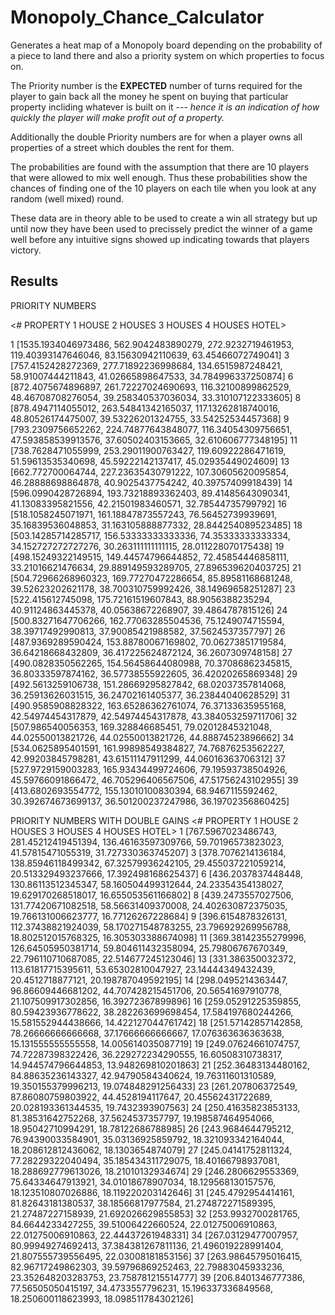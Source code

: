 # Monopoly_Chance_Calculator
Generates a heat map of a Monopoly board depending on the probability of a piece to land there and also a priority system on which properties to focus on.

The Priority number is the <b>EXPECTED</b> number of turns required for the player to gain back all the money he spent on buying that 
particular property incliding whatever is built on it --- <i>hence it is an indication of how quickly the player will make profit 
out of a property.</i>

Additionally the double Priority numbers are for when a player owns all properties of a street which doubles the rent for them.

The probabilities are found with the assumption that there are 10 players that were allowed to mix well enough.
Thus these probabilities show the chances of finding one of the 10 players on each tile when you look at any random 
(well mixed) round.

These data are in theory able to be used to create a win all strategy but up until now they have been used to precissely
predict the winner of a game well before any intuitive signs showed up indicating towards that players victory.

<h2>Results</h2>

PRIORITY NUMBERS

<#     PROPERTY            1 HOUSE             2 HOUSES            3 HOUSES            4 HOUSES            HOTEL>

1     [1535.1934046973486, 562.9042483890279, 272.9232719461953, 119.40393147646046, 83.15630942110639, 63.45466072749041]
3     [757.4152428272369, 277.71892236998684, 134.6515987248421, 58.91007444211843, 41.02665898647533, 34.784996337250874]
6     [872.4075674896897, 261.72227024690693, 116.32100899862529, 48.46708708276054, 39.258340537036034, 33.310107122333605]
8     [878.4947114055012, 263.54841342165037, 117.13262818740016, 48.80526174475007, 39.53226201324755, 33.54252534457368]
9     [793.2309756652262, 224.74877643848077, 116.34054309756651, 47.593858539913576, 37.60502403153665, 32.610606777348195]
11    [738.7628471055999, 253.29011900763427, 119.60922286471619, 51.59613535340698, 45.59222142137417, 45.02935449024609]
13    [662.772700064744, 227.23635430791222, 107.30605620095854, 46.28888698864878, 40.9025437754242, 40.39757409918439]
14    [596.0990428726894, 193.73218893362403, 89.41485643090341, 41.13083395821556, 42.21501983460571, 32.78544735799792]
16    [518.1058245071971, 161.18847873557243, 76.56452739939691, 35.16839536048853, 31.163105888877332, 28.844254089523485]
18    [503.14285714285717, 156.53333333333336, 74.35333333333334, 34.152727272727276, 30.263111111111115, 28.011228070175438]
19    [498.15249322149515, 149.44574796644852, 72.45854446858111, 33.21016621476634, 29.889149593289705, 27.896539620403725]
21    [504.72966268960323, 169.77270472286654, 85.89581168681248, 39.52623202621178, 38.700310759992426, 38.14969658251287]
23    [522.415612745098, 175.72161519607843, 88.9056388235294, 40.91124863445378, 40.05638672268907, 39.4864787815126]
24    [500.83271647706266, 162.77063285504536, 75.1249074715594, 38.39717492990813, 37.90085421988582, 37.5624537357797]
26    [487.9369289590424, 153.88780067169802, 70.06273851719584, 36.64218668432809, 36.417225624872124, 36.2607309748158]
27    [490.0828350562265, 154.56458644080988, 70.37086862345815, 36.80333597874162, 36.57738555922605, 36.42020265869348]
29    [492.5613259106738, 151.28669295827842, 68.02037357814068, 36.25913626031515, 36.24702161405377, 36.23844040628529]
31    [490.9585908828322, 163.65286362761074, 76.37133635955168, 42.54974454317879, 42.54974454317878, 43.384053259711706]
32    [507.986540056353, 169.328846685451, 79.02012845321048, 44.02550013821726, 44.02550013821726, 44.88874523896662]
34    [534.0625895401591, 161.99898549384827, 74.76876253562227, 42.99203845798281, 43.61511147911299, 44.06016363706312]
37    [527.9729159003283, 165.93434499724606, 79.19593738504926, 45.59766091866472, 46.705296406567506, 47.51756243102955]
39    [413.6802693554772, 155.13010100830394, 68.9467115592462, 30.392674673699137, 36.501200237247986, 36.19702356860425]

PRIORITY NUMBERS WITH DOUBLE GAINS
<#     PROPERTY            1 HOUSE             2 HOUSES            3 HOUSES            4 HOUSES            HOTEL>
1     [767.5967023486743, 281.45212419451394, 136.46163597309766, 59.70196573823023, 41.57815471055319, 31.727330363745207]
3     [378.7076214136184, 138.85946118499342, 67.32579936242105, 29.455037221059214, 20.513329493237666, 17.392498168625437]
6     [436.2037837448448, 130.86113512345347, 58.160504499312644, 24.23354354138027, 19.629170268518017, 16.655053561166802]
8     [439.2473557027506, 131.77420671082518, 58.56631409370008, 24.402630872375035, 19.766131006623777, 16.77126267228684]
9     [396.6154878326131, 112.37438821924039, 58.170271548783255, 23.796929269956788, 18.802512015768325, 16.305303388674098]
11    [369.38142355279996, 126.64505950381714, 59.804611432358094, 25.79806767670349, 22.796110710687085, 22.514677245123046]
13    [331.386350032372, 113.61817715395611, 53.65302810047927, 23.14444349432439, 20.4512718877121, 20.198787049592195]
14    [298.0495214363447, 96.86609446681202, 44.707428215451706, 20.56541697910778, 21.107509917302856, 16.39272367899896]
16    [259.05291225359855, 80.59423936778622, 38.282263699698454, 17.584197680244266, 15.581552944438666, 14.422127044761742]
18    [251.57142857142858, 78.26666666666668, 37.17666666666667, 17.076363636363638, 15.131555555555558, 14.005614035087719]
19    [249.07624661074757, 74.72287398322426, 36.229272234290555, 16.60508310738317, 14.944574796644853, 13.948269810201863]
21    [252.36483134480162, 84.88635236143327, 42.94790584340624, 19.76311601310589, 19.350155379996213, 19.074848291256433]
23    [261.207806372549, 87.86080759803922, 44.4528194117647, 20.45562431722689, 20.028193361344535, 19.7432393907563]
24    [250.41635823853133, 81.38531642752268, 37.5624537357797, 19.198587464954066, 18.95042710994291, 18.78122686788985]
26    [243.9684644795212, 76.94390033584901, 35.03136925859792, 18.321093342164044, 18.208612812436062, 18.1303654874079]
27    [245.04141752811324, 77.28229322040494, 35.185434311729075, 18.40166798937081, 18.288692779613026, 18.21010132934674]
29    [246.2806629553369, 75.64334647913921, 34.01018678907034, 18.129568130157576, 18.123510807026886, 18.119220203142646]
31    [245.4792954414161, 81.82643181380537, 38.18566817977584, 21.274872271589395, 21.27487227158939, 21.692026629855853]
32    [253.9932700281765, 84.6644233427255, 39.51006422660524, 22.01275006910863, 22.01275006910863, 22.44437261948331]
34    [267.03129477007957, 80.99949274692413, 37.384381267811136, 21.496019228991404, 21.807555739556495, 22.03008181853156]
37    [263.98645795016415, 82.96717249862303, 39.59796869252463, 22.79883045933236, 23.352648203283753, 23.758781215514777]
39    [206.8401346777386, 77.56505050415197, 34.4733557796231, 15.196337336849568, 18.250600118623993, 18.098511784302126]

